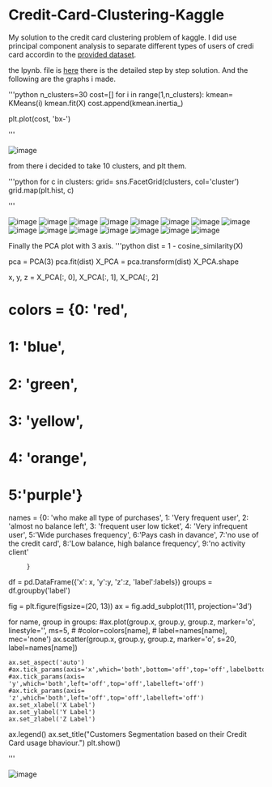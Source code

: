# Credit-Card-Clustering-Kaggle
My solution to the credit card clustering problem of kaggle.
I did use principal component analysis to separate different types of users of credi card accordin to the [provided dataset](https://www.kaggle.com/datasets/arjunbhasin2013/ccdata).

the Ipynb. file is [here](https://github.com/Malvape/Credit-Card-Clustering-Kaggle/blob/3D/Solucion.ipynb) there is the detailed step by step solution. And the following are the graphs i made.

'''python
n_clusters=30
cost=[]
for i in range(1,n_clusters):
    kmean= KMeans(i)
    kmean.fit(X)
    cost.append(kmean.inertia_)  

plt.plot(cost, 'bx-')

'''

![image](https://github.com/Malvape/Credit-Card-Clustering-Kaggle/assets/41355722/6d46b394-ef5f-45a3-a0e7-5e29d4decc44)

from there i decided to take 10 clusters, and plt them.

'''python
for c in clusters:
    grid= sns.FacetGrid(clusters, col='cluster')
    grid.map(plt.hist, c)

'''


![image](https://github.com/Malvape/Credit-Card-Clustering-Kaggle/assets/41355722/ec6ac654-62af-4608-8be7-9182ffe5fe9a)
![image](https://github.com/Malvape/Credit-Card-Clustering-Kaggle/assets/41355722/eba1c0b0-a3c4-491e-bd0d-801fadd7bb2e)
![image](https://github.com/Malvape/Credit-Card-Clustering-Kaggle/assets/41355722/be1bd873-6466-498c-a43b-09a3fb7e6676)
![image](https://github.com/Malvape/Credit-Card-Clustering-Kaggle/assets/41355722/a1fce305-62d3-417b-8ee9-0af84e8b524d)
![image](https://github.com/Malvape/Credit-Card-Clustering-Kaggle/assets/41355722/68953d76-e2d5-4ad1-be60-b47483639bd4)
![image](https://github.com/Malvape/Credit-Card-Clustering-Kaggle/assets/41355722/f154f175-d1d5-484b-b45c-56eb68e2dab0)
![image](https://github.com/Malvape/Credit-Card-Clustering-Kaggle/assets/41355722/804d6c4a-b457-4cbd-b1d6-6675680c87ed)
![image](https://github.com/Malvape/Credit-Card-Clustering-Kaggle/assets/41355722/529b0307-638a-4d2b-9e01-6fa286b4bce0)
![image](https://github.com/Malvape/Credit-Card-Clustering-Kaggle/assets/41355722/2a4b6df5-79ef-446a-a7b6-fef0b97b8001)
![image](https://github.com/Malvape/Credit-Card-Clustering-Kaggle/assets/41355722/0cce9677-e3a8-4f5c-905c-43d76145a5b6)
![image](https://github.com/Malvape/Credit-Card-Clustering-Kaggle/assets/41355722/53677a29-f3a7-4454-8329-c8a1b5afb7ea)
![image](https://github.com/Malvape/Credit-Card-Clustering-Kaggle/assets/41355722/bc7a5194-15e6-4578-a301-262000e5291b)
![image](https://github.com/Malvape/Credit-Card-Clustering-Kaggle/assets/41355722/f3f0d20a-ea9d-4e1c-b670-61ed850d8edc)
![image](https://github.com/Malvape/Credit-Card-Clustering-Kaggle/assets/41355722/9a6dc515-7364-4fdd-a1dd-7c3df2f19ad4)
![image](https://github.com/Malvape/Credit-Card-Clustering-Kaggle/assets/41355722/5759b8e0-48a9-4b88-a3a3-643f1dc27d90)

Finally the PCA plot with 3 axis.
'''python
dist = 1 - cosine_similarity(X)

pca = PCA(3)
pca.fit(dist)
X_PCA = pca.transform(dist)
X_PCA.shape

x, y, z = X_PCA[:, 0], X_PCA[:, 1], X_PCA[:, 2]

# colors = {0: 'red',
#           1: 'blue',
#           2: 'green', 
#           3: 'yellow', 
#           4: 'orange',  
#           5:'purple'}

names = {0: 'who make all type of purchases', 
         1: 'Very frequent user', 
         2: 'almost no balance left', 
         3: 'frequent user low ticket', 
         4: 'Very infrequent user',
         5:'Wide purchases frequency',
         6:'Pays cash in davance',
         7:'no use of the credit card',
         8:'Low balance, high balance frequency',
         9:'no activity client'
         
         }
  
df = pd.DataFrame({'x': x, 'y':y, 'z':z, 'label':labels}) 
groups = df.groupby('label')

fig = plt.figure(figsize=(20, 13))
ax = fig.add_subplot(111, projection='3d')

for name, group in groups:
    #ax.plot(group.x, group.y, group.z, marker='o', linestyle='', ms=5,
    #        #color=colors[name],
    #        label=names[name], mec='none')
    ax.scatter(group.x, group.y, group.z, marker='o', s=20, label=names[name])

    ax.set_aspect('auto')
    #ax.tick_params(axis='x',which='both',bottom='off',top='off',labelbottom='off')
    #ax.tick_params(axis= 'y',which='both',left='off',top='off',labelleft='off')
    #ax.tick_params(axis= 'z',which='both',left='off',top='off',labelleft='off')
    ax.set_xlabel('X Label')
    ax.set_ylabel('Y Label')
    ax.set_zlabel('Z Label')
    
ax.legend()
ax.set_title("Customers Segmentation based on their Credit Card usage bhaviour.")
plt.show()

'''

![image](https://github.com/Malvape/Credit-Card-Clustering-Kaggle/assets/41355722/c92597ef-afb6-464c-8f08-aad1f1b4b3fa)



